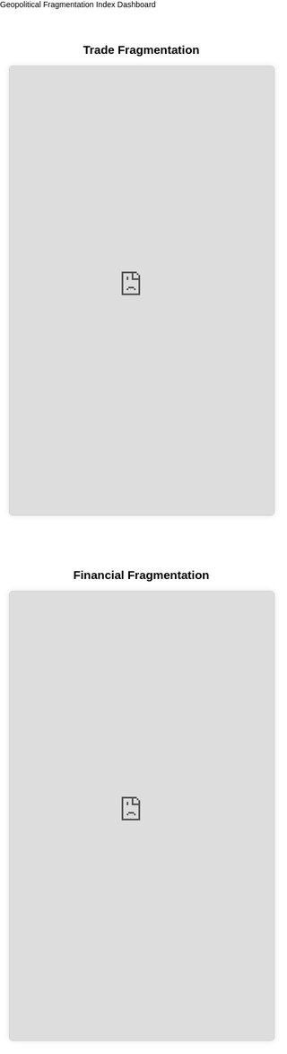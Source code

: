 <!DOCTYPE html>
<html lang="en">
<head>
  <meta charset="UTF-8">
  <title>Geopolitical Fragmentation Index Dashboard</title>
  <meta name="viewport" content="width=device-width, initial-scale=1.0">
  <style>
    html, body {
      margin: 0;
      padding: 0;
      background-color: white;
      color: black;
      font-family: sans-serif;
    }

    .header {
      padding: 2rem 1rem;
      text-align: center;
      font-size: 1.75rem;
      font-weight: bold;
    }

    section {
      max-width: 960px;
      margin: 0 auto;
      padding: 2rem 1rem;
    }

    h2 {
      text-align: center;
      margin-bottom: 1rem;
    }

    .iframe-fixed {
      width: 100%;
      height: 800px; /* Fixed height to eliminate scrollbars */
      border: 1px solid #ccc;
      border-radius: 6px;
      box-shadow: 0 0 12px rgba(0,0,0,0.1);
    }

    @media screen and (max-width: 768px) {
      .iframe-fixed {
        height: 600px; /* Shorter on small devices */
      }
    }
  </style>
</head>
<body>

  <div class="header">Geopolitical Fragmentation Index Dashboard</div>

  <section>
    <h2>Trade Fragmentation</h2>
    <iframe
      class="iframe-fixed"
      src="https://lookerstudio.google.com/embed/reporting/8c92f986-d3b2-4bb7-a839-267912190484/page/1n0HF"
      allowfullscreen>
    </iframe>
  </section>

  <section>
    <h2>Financial Fragmentation</h2>
    <iframe
      class="iframe-fixed"
      src="https://lookerstudio.google.com/embed/reporting/8c92f986-d3b2-4bb7-a839-267912190484/page/p_u6dg9favrd"
      allowfullscreen>
    </iframe>
  </section>

  <!-- Add more sections below with other embed links if needed -->

</body>
</html>



